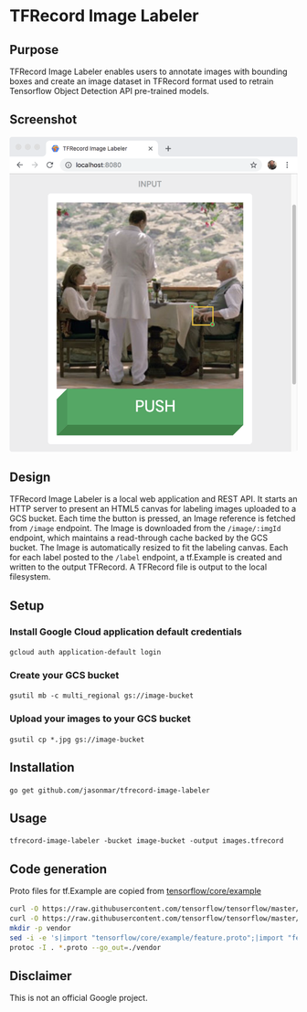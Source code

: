 # TFRecord Image Labeler

## Purpose

TFRecord Image Labeler enables users to annotate images with bounding boxes and create an image dataset in TFRecord format used to retrain Tensorflow Object Detection API pre-trained models.

## Screenshot

![alt text](screenshot.png "TFRecord Image Labeler Screenshot")


## Design

TFRecord Image Labeler is a local web application and REST API.
It starts an HTTP server to present an HTML5 canvas for labeling images uploaded to a GCS bucket.
Each time the button is pressed, an Image reference is fetched from `/image` endpoint.
The Image is downloaded from the `/image/:imgId` endpoint, which maintains a read-through cache backed by the GCS bucket.
The Image is automatically resized to fit the labeling canvas.
Each for each label posted to the `/label` endpoint, a tf.Example is created and written to the output TFRecord.
A TFRecord file is output to the local filesystem.

## Setup

### Install Google Cloud application default credentials

`gcloud auth application-default login`


### Create your GCS bucket

`gsutil mb -c multi_regional gs://image-bucket`


### Upload your images to your GCS bucket

`gsutil cp *.jpg gs://image-bucket`


## Installation

`go get github.com/jasonmar/tfrecord-image-labeler`


## Usage

`tfrecord-image-labeler -bucket image-bucket -output images.tfrecord`


## Code generation

Proto files for tf.Example are copied from [tensorflow/core/example](https://github.com/tensorflow/tensorflow/tree/master/tensorflow/core/example)

```sh
curl -O https://raw.githubusercontent.com/tensorflow/tensorflow/master/tensorflow/core/example/feature.proto
curl -O https://raw.githubusercontent.com/tensorflow/tensorflow/master/tensorflow/core/example/example.proto
mkdir -p vendor
sed -i -e 's|import "tensorflow/core/example/feature.proto";|import "feature.proto";|' example.proto
protoc -I . *.proto --go_out=./vendor
```


## Disclaimer

This is not an official Google project.
